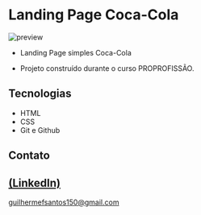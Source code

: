 # Landing Page Coca-Cola

![preview](https://github.com/GuilhermeSK2/Food-Website-Design/assets/139295562/375062f6-4af0-4b32-b74d-9d3e7da6c9ed)
 
 - Landing Page simples Coca-Cola

 - Projeto construído durante o curso PROPROFISSÃO.

## Tecnologias

- HTML
- CSS
- Git e Github

## Contato
[(LinkedIn)](https://www.linkedin.com/in/guilherme-freitas-9901a220b/)
-----
guilhermefsantos150@gmail.com

